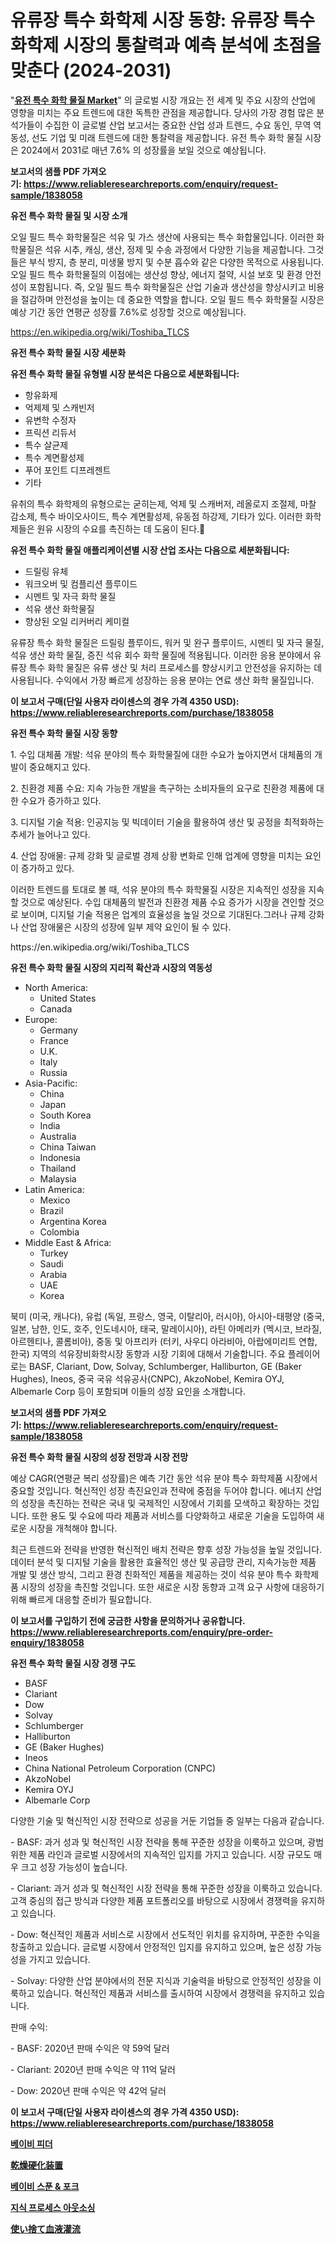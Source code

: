 <p><h1>유류장 특수 화학제 시장 동향: 유류장 특수 화학제 시장의 통찰력과 예측 분석에 초점을 맞춘다 (2024-2031)</h1></p><p>"<strong><a href="https://www.reliableresearchreports.com/oil-field-specialty-chemicals-r1838058">유전 특수 화학 물질 Market</a></strong>" 의 글로벌 시장 개요는 전 세계 및 주요 시장의 산업에 영향을 미치는 주요 트렌드에 대한 독특한 관점을 제공합니다. 당사의 가장 경험 많은 분석가들이 수집한 이 글로벌 산업 보고서는 중요한 산업 성과 트렌드, 수요 동인, 무역 역동성, 선도 기업 및 미래 트렌드에 대한 통찰력을 제공합니다. 유전 특수 화학 물질 시장은 2024에서 2031로 매년 7.6% 의 성장률을 보일 것으로 예상됩니다.</p>
<p><strong>보고서의 샘플 PDF 가져오기:&nbsp;<a href="https://www.reliableresearchreports.com/enquiry/request-sample/1838058">https://www.reliableresearchreports.com/enquiry/request-sample/1838058</a></strong></p>
<p><strong>유전 특수 화학 물질 및 시장 소개</strong></p>
<p><p>오일 필드 특수 화학물질은 석유 및 가스 생산에 사용되는 특수 화합물입니다. 이러한 화학물질은 석유 시추, 캐싱, 생산, 정제 및 수송 과정에서 다양한 기능을 제공합니다. 그것들은 부식 방지, 층 분리, 미생물 방지 및 수분 흡수와 같은 다양한 목적으로 사용됩니다. 오일 필드 특수 화학물질의 이점에는 생산성 향상, 에너지 절약, 시설 보호 및 환경 안전성이 포함됩니다. 즉, 오일 필드 특수 화학물질은 산업 기술과 생산성을 향상시키고 비용을 절감하며 안전성을 높이는 데 중요한 역할을 합니다. 오일 필드 특수 화학물질 시장은 예상 기간 동안 연평균 성장률 7.6%로 성장할 것으로 예상됩니다.</p></p>
<p><a href="https://en.wikipedia.org/wiki/Toshiba_TLCS">https://en.wikipedia.org/wiki/Toshiba_TLCS</a></p>
<p><strong>유전 특수 화학 물질 시장 세분화</strong></p>
<p><strong>유전 특수 화학 물질 유형별 시장 분석은 다음으로 세분화됩니다:</strong></p>
<p><ul><li>항유화제</li><li>억제제 및 스캐빈저</li><li>유변학 수정자</li><li>프릭션 리듀서</li><li>특수 살균제</li><li>특수 계면활성제</li><li>푸어 포인트 디프레젠트</li><li>기타</li></ul></p>
<p><p>유취의 특수 화학제의 유형으로는 굳히는제, 억제 및 스캐버저, 레올로지 조절제, 마찰 감소제, 특수 바이오사이드, 특수 계면활성제, 유동점 하강제, 기타가 있다. 이러한 화학제들은 원유 시장의 수요를 촉진하는 데 도움이 된다.</p></p>
<p><strong>유전 특수 화학 물질 애플리케이션별 시장 산업 조사는 다음으로 세분화됩니다:</strong></p>
<p><ul><li>드릴링 유체</li><li>워크오버 및 컴플리션 플루이드</li><li>시멘트 및 자극 화학 물질</li><li>석유 생산 화학물질</li><li>향상된 오일 리커버리 케미컬</li></ul></p>
<p><p>유류장 특수 화학 물질은 드릴링 플루이드, 워커 및 완구 플루이드, 시멘티 및 자극 물질, 석유 생산 화학 물질, 증진 석유 회수 화학 물질에 적용됩니다. 이러한 응용 분야에서 유류장 특수 화학 물질은 유류 생산 및 처리 프로세스를 향상시키고 안전성을 유지하는 데 사용됩니다. 수익에서 가장 빠르게 성장하는 응용 분야는 연료 생산 화학 물질입니다.</p></p>
<p><strong>이 보고서 구매(단일 사용자 라이센스의 경우 가격 4350 USD): <a href="https://www.reliableresearchreports.com/purchase/1838058">https://www.reliableresearchreports.com/purchase/1838058</a></strong></p>
<p><strong>유전 특수 화학 물질 시장 동향</strong></p>
<p><p>1. 수입 대체품 개발: 석유 분야의 특수 화학물질에 대한 수요가 높아지면서 대체품의 개발이 중요해지고 있다.</p><p>2. 친환경 제품 수요: 지속 가능한 개발을 촉구하는 소비자들의 요구로 친환경 제품에 대한 수요가 증가하고 있다.</p><p>3. 디지털 기술 적용: 인공지능 및 빅데이터 기술을 활용하여 생산 및 공정을 최적화하는 추세가 늘어나고 있다.</p><p>4. 산업 장애물: 규제 강화 및 글로벌 경제 상황 변화로 인해 업계에 영향을 미치는 요인이 증가하고 있다.</p><p>이러한 트렌드를 토대로 볼 때, 석유 분야의 특수 화학물질 시장은 지속적인 성장을 지속할 것으로 예상된다. 수입 대체품의 발전과 친환경 제품 수요 증가가 시장을 견인할 것으로 보이며, 디지털 기술 적용은 업계의 효율성을 높일 것으로 기대된다.그러나 규제 강화나 산업 장애물은 시장의 성장에 일부 제약 요인이 될 수 있다.</p></p>
<p>https://en.wikipedia.org/wiki/Toshiba_TLCS</p>
<p><strong>유전 특수 화학 물질 시장의 지리적 확산과 시장의 역동성</strong></p>
<p><ul>
    <li>
        North America:
        <ul>
            <li>United States</li>
            <li>Canada</li>
        </ul>
    </li>
    <li>
        Europe:
        <ul>
            <li>Germany</li>
            <li>France</li>
            <li>U.K.</li>
            <li>Italy</li>
            <li>Russia</li>
        </ul>
    </li>
    <li>
        Asia-Pacific:
        <ul>
            <li>China</li>
            <li>Japan</li>
            <li>South Korea</li>
            <li>India</li>
            <li>Australia</li>
            <li>China Taiwan</li>
            <li>Indonesia</li>
            <li>Thailand</li>
            <li>Malaysia</li>
        </ul>
    </li>
    <li>
        Latin America:
        <ul>
            <li>Mexico</li>
            <li>Brazil</li>
            <li>Argentina Korea</li>
            <li>Colombia</li>
        </ul>
    </li>
    <li>
        Middle East & Africa:
        <ul>
            <li>Turkey</li>
            <li>Saudi</li>
            <li>Arabia</li>
            <li>UAE</li>
            <li>Korea</li>
        </ul>
    </li>
    </ul></p>
<p><p>북미 (미국, 캐나다), 유럽 (독일, 프랑스, 영국, 이탈리아, 러시아), 아시아-태평양 (중국, 일본, 남한, 인도, 호주, 인도네시아, 태국, 말레이시아), 라틴 아메리카 (멕시코, 브라질, 아르헨티나, 콜롬비아), 중동 및 아프리카 (터키, 사우디 아라비아, 아랍에미리트 연합, 한국) 지역의 석유장비화학시장 동향과 시장 기회에 대해서 기술합니다. 주요 플레이어로는 BASF, Clariant, Dow, Solvay, Schlumberger, Halliburton, GE (Baker Hughes), Ineos, 중국 국유 석유공사(CNPC), AkzoNobel, Kemira OYJ, Albemarle Corp 등이 포함되며 이들의 성장 요인을 소개합니다.</p></p>
<p><strong>보고서의 샘플 PDF 가져오기:&nbsp;<a href="https://www.reliableresearchreports.com/enquiry/request-sample/1838058">https://www.reliableresearchreports.com/enquiry/request-sample/1838058</a></strong></p>
<p><strong>유전 특수 화학 물질 시장의 성장 전망과 시장 전망</strong></p>
<p><p>예상 CAGR(연평균 복리 성장률)은 예측 기간 동안 석유 분야 특수 화학제품 시장에서 중요할 것입니다. 혁신적인 성장 촉진요인과 전략에 중점을 두어야 합니다. 에너지 산업의 성장을 촉진하는 전략은 국내 및 국제적인 시장에서 기회를 모색하고 확장하는 것입니다. 또한 용도 및 수요에 따라 제품과 서비스를 다양화하고 새로운 기술을 도입하여 새로운 시장을 개척해야 합니다.</p><p>최근 트렌드와 전략을 반영한 혁신적인 배치 전략은 향후 성장 가능성을 높일 것입니다. 데이터 분석 및 디지털 기술을 활용한 효율적인 생산 및 공급망 관리, 지속가능한 제품 개발 및 생산 방식, 그리고 환경 친화적인 제품을 제공하는 것이 석유 분야 특수 화학제품 시장의 성장을 촉진할 것입니다. 또한 새로운 시장 동향과 고객 요구 사항에 대응하기 위해 빠르게 대응할 준비가 필요합니다.</p></p>
<p><strong>이 보고서를 구입하기 전에 궁금한 사항을 문의하거나 공유합니다. <a href="https://www.reliableresearchreports.com/enquiry/pre-order-enquiry/1838058">https://www.reliableresearchreports.com/enquiry/pre-order-enquiry/1838058</a></strong></p>
<p><strong>유전 특수 화학 물질 시장 경쟁 구도</strong></p>
<p><ul><li>BASF</li><li>Clariant</li><li>Dow</li><li>Solvay</li><li>Schlumberger</li><li>Halliburton</li><li>GE (Baker Hughes)</li><li>Ineos</li><li>China National Petroleum Corporation (CNPC)</li><li>AkzoNobel</li><li>Kemira OYJ</li><li>Albemarle Corp</li></ul></p>
<p><p>다양한 기술 및 혁신적인 시장 전략으로 성공을 거둔 기업들 중 일부는 다음과 같습니다.</p><p>- BASF: 과거 성과 및 혁신적인 시장 전략을 통해 꾸준한 성장을 이룩하고 있으며, 광범위한 제품 라인과 글로벌 시장에서의 지속적인 입지를 가지고 있습니다. 시장 규모도 매우 크고 성장 가능성이 높습니다.</p><p>- Clariant: 과거 성과 및 혁신적인 시장 전략을 통해 꾸준한 성장을 이룩하고 있습니다. 고객 중심의 접근 방식과 다양한 제품 포트폴리오를 바탕으로 시장에서 경쟁력을 유지하고 있습니다.</p><p>- Dow: 혁신적인 제품과 서비스로 시장에서 선도적인 위치를 유지하며, 꾸준한 수익을 창출하고 있습니다. 글로벌 시장에서 안정적인 입지를 유지하고 있으며, 높은 성장 가능성을 가지고 있습니다.</p><p>- Solvay: 다양한 산업 분야에서의 전문 지식과 기술력을 바탕으로 안정적인 성장을 이룩하고 있습니다. 혁신적인 제품과 서비스를 출시하여 시장에서 경쟁력을 유지하고 있습니다.</p><p>판매 수익:</p><p>- BASF: 2020년 판매 수익은 약 59억 달러</p><p>- Clariant: 2020년 판매 수익은 약 11억 달러</p><p>- Dow: 2020년 판매 수익은 약 42억 달러</p></p>
<p><strong>이 보고서 구매(단일 사용자 라이센스의 경우 가격 4350 USD): <a href="https://www.reliableresearchreports.com/purchase/1838058">https://www.reliableresearchreports.com/purchase/1838058</a></strong></p>
<p><strong><p><a href="https://github.com/LuckeyCorbin/Market-Research-Report-List-2/blob/main/4546204104711.md">베이비 피더</a></p><p><a href="https://github.com/TerrellConn/Market-Research-Report-List-3/blob/main/225904284443.md">乾燥硬化装置</a></p><p><a href="https://github.com/shampaakter36/Market-Research-Report-List-2/blob/main/3530423104710.md">베이비 스푼 & 포크</a></p><p><a href="https://medium.com/@bulahhamill33/%EC%A7%80%EC%8B%9D-%ED%94%84%EB%A1%9C%EC%84%B8%EC%8A%A4-%EC%95%84%EC%9B%83%EC%86%8C%EC%8B%B1-%EC%8B%9C%EC%9E%A5%EC%9D%98-%EC%8B%A0%ED%9D%A5-%ED%8A%B8%EB%A0%8C%EB%93%9C-2024%EB%85%84%EB%B6%80%ED%84%B0-2031%EB%85%84%EA%B9%8C%EC%A7%80%EC%9D%98-%EC%84%B8%EA%B3%84-%EC%A0%84%EB%A7%9D%EA%B3%BC-%EB%AF%B8%EB%9E%98-%EC%A0%84%EB%A7%9D-6f13bca4f153">지식 프로세스 아웃소싱</a></p><p><a href="https://github.com/RandallRunte2023/Market-Research-Report-List-2/blob/main/181483184444.md">使い捨て血液灌流</a></p></strong></p>
<p></p>